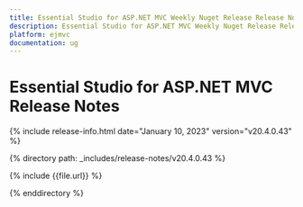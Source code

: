 ```yaml
---
title: Essential Studio for ASP.NET MVC Weekly Nuget Release Release Notes  
description: Essential Studio for ASP.NET MVC Weekly Nuget Release Release Notes  
platform: ejmvc
documentation: ug
---
```


# Essential Studio for ASP.NET MVC  Release Notes  

{% include release-info.html date="January 10, 2023"  version="v20.4.0.43" %} 

{% directory path: _includes/release-notes/v20.4.0.43 %}

{% include {{file.url}} %}

{% enddirectory %}